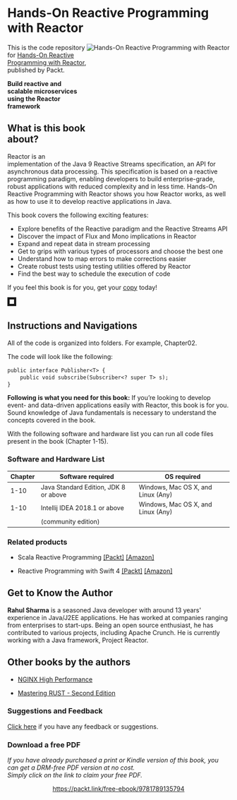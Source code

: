 


# Hands-On Reactive Programming with Reactor

<a href="https://www.packtpub.com/application-development/hands-reactive-programming-reactor?utm_source=github&utm_medium=repository&utm_campaign=9781789135794 "><img src="https://dz13w8afd47il.cloudfront.net/sites/default/files/imagecache/ppv4_main_book_cover/B10715.png" alt="Hands-On Reactive Programming with Reactor" height="256px" align="right"></a>

This is the code repository for [Hands-On Reactive Programming with Reactor](https://www.packtpub.com/application-development/hands-reactive-programming-reactor?utm_source=github&utm_medium=repository&utm_campaign=9781789135794 ), published by Packt.

**Build reactive and scalable microservices using the Reactor framework**

## What is this book about?
Reactor is an implementation of the Java 9 Reactive Streams specification, an API for asynchronous data processing. This specification is based on a reactive programming paradigm, enabling developers to build enterprise-grade, robust applications with reduced complexity and in less time. Hands-On Reactive Programming with Reactor shows you how Reactor works, as well as how to use it to develop reactive applications in Java.

This book covers the following exciting features:
* Explore benefits of the Reactive paradigm and the Reactive Streams API 
* Discover the impact of Flux and Mono implications in Reactor 
* Expand and repeat data in stream processing 
* Get to grips with various types of processors and choose the best one 
* Understand how to map errors to make corrections easier 
* Create robust tests using testing utilities offered by Reactor 
* Find the best way to schedule the execution of code 

If you feel this book is for you, get your [copy](https://www.amazon.com/dp/1789135796) today!

<a href="https://www.packtpub.com/?utm_source=github&utm_medium=banner&utm_campaign=GitHubBanner"><img src="https://raw.githubusercontent.com/PacktPublishing/GitHub/master/GitHub.png" 
alt="https://www.packtpub.com/" border="5" /></a>

## Instructions and Navigations
All of the code is organized into folders. For example, Chapter02.

The code will look like the following:
```
public interface Publisher<T> {
    public void subscribe(Subscriber<? super T> s);
}
```

**Following is what you need for this book:**
If you’re looking to develop event- and data-driven applications easily with Reactor, this book is for you. Sound knowledge of Java fundamentals is necessary to understand the concepts covered in the book.

With the following software and hardware list you can run all code files present in the book (Chapter 1-15).
### Software and Hardware List
| Chapter  | Software required                    | OS required                        |
| -------- | ------------------------------------ | -----------------------------------|
| 1-10     | Java Standard Edition, JDK 8 or above| Windows, Mac OS X, and Linux (Any) |
| 1-10     | Intellij IDEA 2018.1 or above        | Windows, Mac OS X, and Linux (Any) |
|          | (community edition)                  |                                    |

### Related products
* Scala Reactive Programming [[Packt]](https://www.packtpub.com/application-development/scala-reactive-programming?utm_source=github&utm_medium=repository&utm_campaign=9781787288645 ) [[Amazon]](https://www.amazon.com/dp/1787288641)

* Reactive Programming with Swift 4 [[Packt]](https://www.packtpub.com/application-development/reactive-programming-swift-4?utm_source=github&utm_medium=repository&utm_campaign=9781787120211 ) [[Amazon]](https://www.amazon.com/dp/178712021X)

## Get to Know the Author
**Rahul Sharma**
is a seasoned Java developer with around 13 years' experience in Java/J2EE applications. He has worked at companies ranging from enterprises to start-ups. Being an open source enthusiast, he has contributed to various projects, including Apache Crunch. He is currently working with a Java framework, Project Reactor.

## Other books by the authors
* [NGINX High Performance](https://www.packtpub.com/networking-and-servers/nginx-high-performance?utm_source=github&utm_medium=repository&utm_campaign=9781785281839 )

* [Mastering RUST - Second Edition](https://www.packtpub.com/application-development/mastering-rust-second-edition?utm_source=github&utm_medium=repository&utm_campaign=9781789346572 )

### Suggestions and Feedback
[Click here](https://docs.google.com/forms/d/e/1FAIpQLSdy7dATC6QmEL81FIUuymZ0Wy9vH1jHkvpY57OiMeKGqib_Ow/viewform) if you have any feedback or suggestions.
### Download a free PDF

 <i>If you have already purchased a print or Kindle version of this book, you can get a DRM-free PDF version at no cost.<br>Simply click on the link to claim your free PDF.</i>
<p align="center"> <a href="https://packt.link/free-ebook/9781789135794">https://packt.link/free-ebook/9781789135794 </a> </p>
